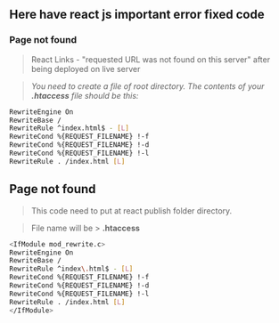 ## **Here have react js important error fixed code**

### Page not found
> React Links - "requested URL was not found on this server" after being deployed on live server

> _You need to create a file of root directory. The contents of your __.htaccess__ file should be this:_

```bash
RewriteEngine On
RewriteBase /
RewriteRule ^index.html$ - [L]
RewriteCond %{REQUEST_FILENAME} !-f
RewriteCond %{REQUEST_FILENAME} !-d
RewriteCond %{REQUEST_FILENAME} !-l
RewriteRule . /index.html [L]
```


## Page not found
> This code need to put at react publish folder directory.

>File name will be > __.htaccess__
```bash
<IfModule mod_rewrite.c>
RewriteEngine On
RewriteBase /
RewriteRule ^index\.html$ - [L]
RewriteCond %{REQUEST_FILENAME} !-f
RewriteCond %{REQUEST_FILENAME} !-d
RewriteCond %{REQUEST_FILENAME} !-l
RewriteRule . /index.html [L]
</IfModule>
```
